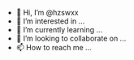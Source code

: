 - 👋 Hi, I’m @hzswxx
- 👀 I’m interested in ...
- 🌱 I’m currently learning ...
- 💞️ I’m looking to collaborate on ...
- 📫 How to reach me ...

<!---
hzswxx/hzswxx is a ✨ special ✨ repository because its `README.md` (this file) appears on your GitHub profile.
You can click the Preview link to take a look at your changes.
--->
